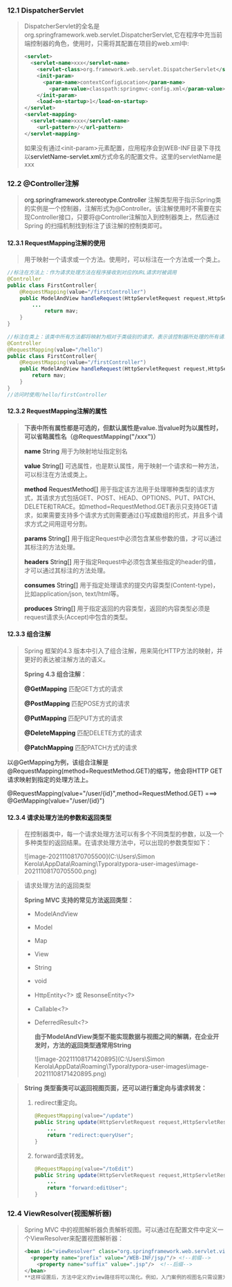 ### 12.1 DispatcherServlet

> DispatcherServlet的全名是org.springframework.web.servlet.DispatcherServlet,它在程序中充当前端控制器的角色，使用时，只需将其配置在项目的web.xml中:
>
> ```xml
> <servlet>
> 	<servlet-name>xxx</servlet-name>
>     <servlet-class>org.framework.web.servlet.DispatcherServlet</servlet-class>
>     <init-param>
>     	<param-name>contextConfigLocation</param-name>
>         <param-value>classpath:springmvc-config.xml</param-value>
>     </init-param>
>     <load-on-startup>1</load-on-startup>
> </servlet>
> <servlet-mapping>
> 	<servlet-name>xxx</servlet-name>
>     <url-pattern>/</url-pattern>
> </servlet-mapping>
> ```
>
> 如果没有通过\<init-param>元素配置，应用程序会到WEB-INF目录下寻找以<a>servletName-servlet.xml</a>方式命名的配置文件。这里的servletName是xxx

### 12.2 @Controller注解

> <a>org.springframework.stereotype.Controller</a> 注解类型用于指示Spring类的实例是一个控制器，注解形式为@Controller。该注解使用时不需要在实现Controller接口，只要将@Controller注解加入到控制器类上，然后通过Spring 的扫描机制找到标注了该注解的控制类即可。

#### 12.3.1 RequestMapping注解的使用

> 用于映射一个请求或一个方法。使用时，可以标注在一个方法或一个类上。

```java
//标注在方法上：作为请求处理方法在程序接收到对应的URL请求时被调用
@Controller
public class FirstController{
    @RequestMapping(value="/firstController")
    public ModelAndView handleRequest(HttpServletRequest request,HttpServletResponse response){
        ...
            return mav;
    }
}
 
//标注在类上：该类中所有方法都将映射为相对于类级别的请求，表示该控制器所处理的所有请求都被映射到value属性值所指定的路径下。
@Controller
@RequestMapping(value="/hello")
public class FirstController{
    @RequestMapping(value="/firstController")
    public ModelAndView handleRequest(HttpServletRequest request,HttpServletResponse response){
        return mav;
    }
}
//访问时使用/hello/firstController
```



#### 12.3.2 RequestMapping注解的属性

> **下表中所有属性都是可选的，但默认属性是value.当value时为以属性时，可以省略属性名（@RequestMapping("/xxx")）**  
>
> <a>**name**</a> <a>String</a>  用于为映射地址指定别名
>
> <a>**value**</a> <a>String[]</a>  可选属性，也是默认属性，用于映射一个请求和一种方法，可以标注在方法或类上。
>
> <a>**method**</a> <a>RequestMethod[]</a>  用于指定该方法用于处理哪种类型的请求方式，其请求方式包括GET、POST、HEAD、OPTIONS、PUT、PATCH、DELETE和TRACE。如method=RequestMethod.GET表示只支持GET请求，如果需要支持多个请求方式则需要通过{}写成数组的形式，并且多个请求方式之间用逗号分割。
>
> <a>**params**</a> <a>String[]</a> 用于指定Request中必须包含某些参数的值，才可以通过其标注的方法处理。
>
> <a>**headers**</a> <a>String[]</a> 用于指定Request中必须包含某些指定的header的值，才可以通过其标注的方法处理。
>
> <a>**consumes**</a> <a>String[]</a> 用于指定处理请求的提交内容类型(Content-type)，比如application/json, text/html等。
>
> <a>**produces**</a> <a>String[]</a> 用于指定返回的内容类型，返回的内容类型必须是request请求头(Accept)中包含的类型。

#### 12.3.3 组合注解

> Spring 框架的4.3 版本中引入了组合注解，用来简化HTTP方法的映射，并更好的表达被注解方法的语义。
>
> **Spring 4.3 组合注解**：
>
> <a>**@GetMapping**</a> 匹配GET方式的请求
>
> <a>**@PostMapping**</a> 匹配POSE方式的请求
>
> <a>**@PutMapping**</a> 匹配PUT方式的请求
>
> <a>**@DeleteMapping**</a> 匹配DELETE方式的请求
>
> <a>**@PatchMapping**</a> 匹配PATCH方式的请求 

以@GetMapping为例，该组合注解是@RequestMapping(method=RequestMethod.GET)的缩写，他会将HTTP GET请求映射到指定的处理方法上。

@RequestMapping(value="/user/{id}",method=RequestMethod.GET)   ===>  @GetMapping(value="/user/{id}")



#### 12.3.4 请求处理方法的参数和返回类型

> 在控制器类中，每一个请求处理方法可以有多个不同类型的参数，以及一个多种类型的返回结果。在请求处理方法中，可以出现的参数类型如下：
>
> ![image-20211108170705500](C:\Users\Simon Kerola\AppData\Roaming\Typora\typora-user-images\image-20211108170705500.png)

> 请求处理方法的返回类型
>
> **Spring MVC 支持的常见方法返回类型：**
>
> - ModelAndView
>
> - Model
>
> - Map
>
> - View
>
> - String
>
> - void
>
> - HttpEntity\<?> 或 ResonseEntity<?>
>
> - Callable\<?>
>
> - DeferredResult\<?>
>
>   **由于ModelAndView类型不能实现数据与视图之间的解耦，在企业开发时，方法的返回类型通常用String**  
>
>   ![image-20211108171420895](C:\Users\Simon Kerola\AppData\Roaming\Typora\typora-user-images\image-20211108171420895.png)



> **String 类型畜类可以返回视图页面，还可以进行重定向与请求转发：**
>
> 1. redirect重定向。
>
>    ```java
>    @RequestMapping(value="/update")
>    public String update(HttpServletRequest request,HttpServletResponse response,Model model){
>        ...
>        return "redirect:queryUser";
>    }
>    ```
>
>    
>
> 2. forward请求转发。
>
>    ```java
>    @RequestMapping(value="/toEdit")
>    public String update(HttpServletRequest request,HttpServletResponse response,Model model){
>        ...
>        return "forward:editUser";
>    }
>    ```



### 12.4 ViewResolver(视图解析器)

> Spring MVC 中的视图解析器负责解析视图。可以通过在配置文件中定义一个ViewResolver来配置视图解析器：
>
> ```xml
> <bean id="viewResolver" class="org.springframework.web.servlet.view.InternalResourceViewResolver">
> 	<property name="prefix" value="/WEB-INF/jsp/"/> <!--前缀-->
>     <property name="suffix" value=".jsp"/>  <!--后缀-->
> </bean>
> **这样设置后，方法中定义的view路径将可以简化。例如，入门案例的视图名只需设置为"first",而不在需要设置为"/WEB-INF/jsp/first.jsp",在访问时视图解析器会自动增加前缀和后缀。
> ```
>
> 

